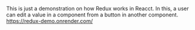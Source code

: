 This is just a demonstration on how Redux works in Reacct. In this, a user can edit a value in a component from a button in another component.
https://redux-demo.onrender.com/
